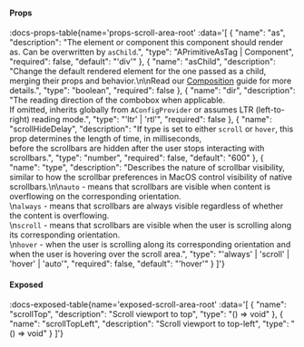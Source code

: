<!-- This file was automatic generated. Do not edit it manually -->

#### Props
:docs-props-table{name='props-scroll-area-root' :data='[
  {
    "name": "as",
    "description": "The element or component this component should render as. Can be overwritten by `asChild`.",
    "type": "APrimitiveAsTag | Component",
    "required": false,
    "default": "\'div\'"
  },
  {
    "name": "asChild",
    "description": "Change the default rendered element for the one passed as a child, merging their props and behavior.\\n\\nRead our [Composition](https://akar.vinicunca.dev/core/guides/composition) guide for more details.",
    "type": "boolean",
    "required": false
  },
  {
    "name": "dir",
    "description": "The reading direction of the combobox when applicable. <br> If omitted, inherits globally from `AConfigProvider` or assumes LTR (left-to-right) reading mode.",
    "type": "\'ltr\' | \'rtl\'",
    "required": false
  },
  {
    "name": "scrollHideDelay",
    "description": "If type is set to either `scroll` or `hover`, this prop determines the length of time, in milliseconds, <br> before the scrollbars are hidden after the user stops interacting with scrollbars.",
    "type": "number",
    "required": false,
    "default": "600"
  },
  {
    "name": "type",
    "description": "Describes the nature of scrollbar visibility, similar to how the scrollbar preferences in MacOS control visibility of native scrollbars.\\n\\n`auto` - means that scrollbars are visible when content is overflowing on the corresponding orientation. <br>\\n`always` - means that scrollbars are always visible regardless of whether the content is overflowing.<br>\\n`scroll` - means that scrollbars are visible when the user is scrolling along its corresponding orientation.<br>\\n`hover` - when the user is scrolling along its corresponding orientation and when the user is hovering over the scroll area.",
    "type": "\'always\' | \'scroll\' | \'hover\' | \'auto\'",
    "required": false,
    "default": "\'hover\'"
  }
]'} 

#### Exposed

:docs-exposed-table{name='exposed-scroll-area-root' :data='[
  {
    "name": "scrollTop",
    "description": "Scroll viewport to top",
    "type": "() => void"
  },
  {
    "name": "scrollTopLeft",
    "description": "Scroll viewport to top-left",
    "type": "() => void"
  }
]'} 
